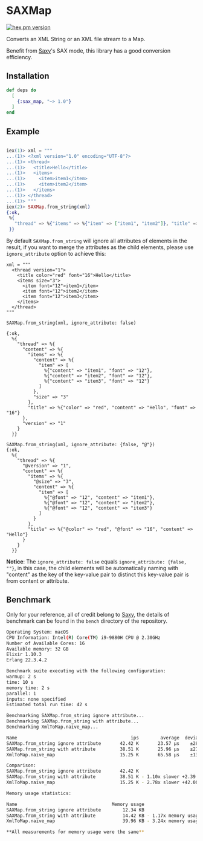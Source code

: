 # SAXMap

[![hex.pm version](https://img.shields.io/hexpm/v/sax_map.svg?v=1)](https://hex.pm/packages/sax_map)

Converts an XML String or an XML file stream to a Map.

Benefit from [Saxy](https://hex.pm/packages/saxy)'s SAX mode, this library has a good conversion efficiency.

## Installation

```elixir
def deps do
  [
    {:sax_map, "~> 1.0"}
  ]
end
```

## Example

```elixir

iex(1)> xml = """
...(1)> <?xml version="1.0" encoding="UTF-8"?>
...(1)> <thread>
...(1)>   <title>Hello</title>
...(1)>   <items>
...(1)>     <item>item1</item>
...(1)>     <item>item2</item>
...(1)>   </items>
...(1)> </thread>
...(1)> """
iex(2)> SAXMap.from_string(xml)
{:ok,
 %{
   "thread" => %{"items" => %{"item" => ["item1", "item2"]}, "title" => "Hello"}
 }}
```

By default `SAXMap.from_string` will ignore all attributes of elements in the result, if you want to merge the attributes as the child elements, please use `ignore_attribute` option to achieve this:

```
xml = """
  <thread version="1">
    <title color="red" font="16">Hello</title>
    <items size="3">
      <item font="12">item1</item>
      <item font="12">item2</item>
      <item font="12">item3</item>
    </items>
  </thread>
"""

SAXMap.from_string(xml, ignore_attribute: false)

{:ok,
  %{
    "thread" => %{
      "content" => %{
        "items" => %{
          "content" => %{
            "item" => [
              %{"content" => "item1", "font" => "12"},
              %{"content" => "item2", "font" => "12"},
              %{"content" => "item3", "font" => "12"}
            ]
          },
          "size" => "3"
        },
        "title" => %{"color" => "red", "content" => "Hello", "font" => "16"}
      },
      "version" => "1"
    }
  }}

SAXMap.from_string(xml, ignore_attribute: {false, "@"})
{:ok,
  %{
    "thread" => %{
      "@version" => "1",
      "content" => %{
        "items" => %{
          "@size" => "3",
          "content" => %{
            "item" => [
              %{"@font" => "12", "content" => "item1"},
              %{"@font" => "12", "content" => "item2"},
              %{"@font" => "12", "content" => "item3"}
            ]
          }
        },
        "title" => %{"@color" => "red", "@font" => "16", "content" => "Hello"}
      }
    }
  }}
```

**Notice**: The `ignore_attribute: false` equals `ignore_attribute: {false, ""}`, in this case, the child elements will be automatically naming with "content" as the key of the key-value pair to distinct this key-value pair is from content or attribute.

## Benchmark

Only for your reference, all of credit belong to [Saxy](https://hex.pm/packages/saxy), the details of benchmark can be found in the `bench` directory of the repository.

```bash
Operating System: macOS
CPU Information: Intel(R) Core(TM) i9-9880H CPU @ 2.30GHz
Number of Available Cores: 16
Available memory: 32 GB
Elixir 1.10.3
Erlang 22.3.4.2

Benchmark suite executing with the following configuration:
warmup: 2 s
time: 10 s
memory time: 2 s
parallel: 1
inputs: none specified
Estimated total run time: 42 s

Benchmarking SAXMap.from_string ignore attribute...
Benchmarking SAXMap.from_string with attribute...
Benchmarking XmlToMap.naive_map...

Name                                          ips        average  deviation         median         99th %
SAXMap.from_string ignore attribute       42.42 K       23.57 μs    ±28.32%          23 μs          43 μs
SAXMap.from_string with attribute         38.51 K       25.96 μs    ±27.96%          25 μs          47 μs
XmlToMap.naive_map                        15.25 K       65.58 μs    ±13.78%          63 μs          95 μs

Comparison:
SAXMap.from_string ignore attribute       42.42 K
SAXMap.from_string with attribute         38.51 K - 1.10x slower +2.39 μs
XmlToMap.naive_map                        15.25 K - 2.78x slower +42.00 μs

Memory usage statistics:

Name                                   Memory usage
SAXMap.from_string ignore attribute        12.34 KB
SAXMap.from_string with attribute          14.42 KB - 1.17x memory usage +2.08 KB
XmlToMap.naive_map                         39.96 KB - 3.24x memory usage +27.62 KB

**All measurements for memory usage were the same**
```
